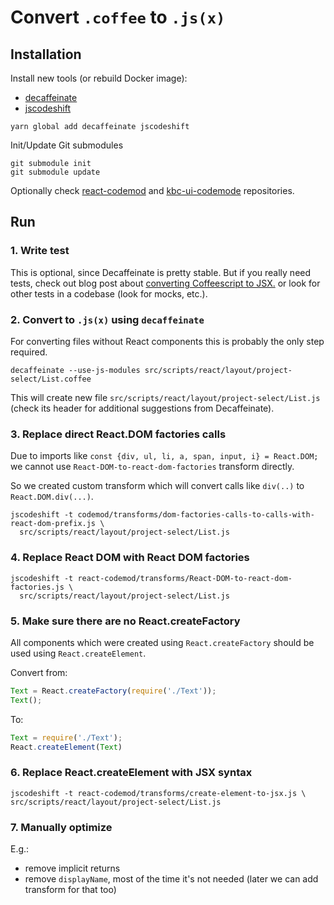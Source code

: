 # Convert `.coffee` to `.js(x)`

## Installation

Install new tools (or rebuild Docker image):

- [decaffeinate](https://github.com/decaffeinate/decaffeinate)
- [jscodeshift](https://github.com/facebook/jscodeshift)

```
yarn global add decaffeinate jscodeshift
```

Init/Update Git submodules

```
git submodule init
git submodule update
```
Optionally check [react-codemod](https://github.com/reactjs/react-codemod) and
[kbc-ui-codemode](https://github.com/keboola/kbc-ui-codemod) repositories.

## Run

### 1. Write test

This is optional, since Decaffeinate is pretty stable. But if you really need
tests, check out blog post about
[converting Coffeescript to JSX.](https://500.keboola.com/the-worry-free-way-to-convert-coffeescript-to-jsx-ad5fe3b1e8ba)
or look for other tests in a codebase (look for mocks, etc.).

### 2. Convert to `.js(x)` using `decaffeinate`

For converting files without React components this is probably the only step required.

```
decaffeinate --use-js-modules src/scripts/react/layout/project-select/List.coffee
```

This will create new file `src/scripts/react/layout/project-select/List.js` (check
its header for additional suggestions from Decaffeinate).

### 3. Replace direct React.DOM factories calls

Due to imports like `const {div, ul, li, a, span, input, i} = React.DOM;` we
cannot use `React-DOM-to-react-dom-factories` transform directly.

So we created custom transform which will convert calls like `div(..)` to
`React.DOM.div(...)`.

```
jscodeshift -t codemod/transforms/dom-factories-calls-to-calls-with-react-dom-prefix.js \
  src/scripts/react/layout/project-select/List.js
```

### 4. Replace React DOM with React DOM factories

```
jscodeshift -t react-codemod/transforms/React-DOM-to-react-dom-factories.js \
  src/scripts/react/layout/project-select/List.js
```

### 5. Make sure there are no React.createFactory

All components which were created using `React.createFactory` should be used using
`React.createElement`.

Convert from:

```js
Text = React.createFactory(require('./Text'));
Text();
```

To:

```js
Text = require('./Text');
React.createElement(Text)
```

### 6. Replace React.createElement with JSX syntax

```
jscodeshift -t react-codemod/transforms/create-element-to-jsx.js \
src/scripts/react/layout/project-select/List.js
```

### 7. Manually optimize

E.g.:

- remove implicit returns
- remove `displayName`, most of the time it's not needed (later we can add
transform for that too)
